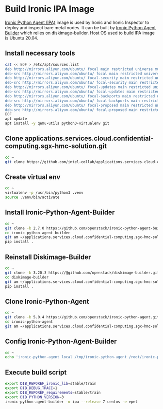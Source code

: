 # Build Ironic IPA Image

[Ironic Python Agent (IPA)](https://docs.openstack.org/ironic-python-agent/train/) 
image is used by Ironic and Ironic Inspector to deploy and inspect bare metal nodes.
It can be built by [Ironic Python Agent Builder](https://docs.openstack.org/ironic-python-agent-builder/latest/)
which relies on diskimage-builder. Host OS used to build IPA image is Ubuntu 20.04. 

## Install necessary tools

```bash
cat << EOF > /etc/apt/sources.list
deb http://mirrors.aliyun.com/ubuntu/ focal main restricted universe multiverse
deb-src http://mirrors.aliyun.com/ubuntu/ focal main restricted universe multiverse
deb http://mirrors.aliyun.com/ubuntu/ focal-security main restricted universe multiverse
deb-src http://mirrors.aliyun.com/ubuntu/ focal-security main restricted universe multiverse
deb http://mirrors.aliyun.com/ubuntu/ focal-updates main restricted universe multiverse
deb-src http://mirrors.aliyun.com/ubuntu/ focal-updates main restricted universe multiverse
deb http://mirrors.aliyun.com/ubuntu/ focal-backports main restricted universe multiverse
deb-src http://mirrors.aliyun.com/ubuntu/ focal-backports main restricted universe multiverse
deb http://mirrors.aliyun.com/ubuntu/ focal-proposed main restricted universe multiverse
deb-src http://mirrors.aliyun.com/ubuntu/ focal-proposed main restricted universe multiverse
EOF
apt update
apt install -y qemu-utils python3-virtualenv git
```

## Clone applications.services.cloud.confidential-computing.sgx-hmc-solution.git

```bash
cd ~
git clone https://github.com/intel-collab/applications.services.cloud.confidential-computing.sgx-hmc-solution.git
```

## Create virtual env

```bash
cd ~
virtualenv -p /usr/bin/python3 .venv
source .venv/bin/activate
```

## Install Ironic-Python-Agent-Builder

```bash
cd ~
git clone -b 2.7.0 https://github.com/openstack/ironic-python-agent-builder.git
cd ironic-python-agent-builder
git am ~/applications.services.cloud.confidential-computing.sgx-hmc-solution/scm1.0/ironic-python-agent-builder-intel-sgx.patch
pip install .
```

## Reinstall Diskimage-Builder

```bash
cd ~ 
git clone -b 3.20.3 https://@github.com/openstack/diskimage-builder.git
cd diskimage-builder
git am ~/applications.services.cloud.confidential-computing.sgx-hmc-solution/scm1.0/dib-intel-sgx.patch
pip install .
```

## Clone Ironic-Python-Agent

```bash
cd ~
git clone -b 5.0.4 https://github.com/openstack/ironic-python-agent.git
cd ironic-python-agent
git am ~/applications.services.cloud.confidential-computing.sgx-hmc-solution/scm1.0/ironic-python-agent-intel-sgx.patch
```

## Config Ironic-Python-Agent-Builder

```bash
cd ~
echo 'ironic-python-agent local /tmp/ironic-python-agent /root/ironic-python-agent' > ~/.venv/share/ironic-python-agent-builder/dib/ironic-python-agent-ramdisk/source-repository-ironic-python-agent
```

## Execute build script

```bash
export DIB_REPOREF_ironic_lib=stable/train
export DIB_DEBUG_TRACE=1
export DIB_REPOREF_requirements=stable/train
export DIB_PYTHON_VERSION=3
ironic-python-agent-builder -o ipa --release 7 centos -e epel
```
